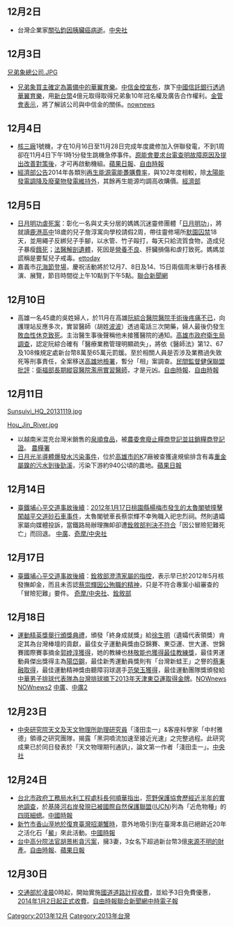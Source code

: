 <noinclude></noinclude>

## 12月2日

  - 台灣企業家[關弘鈞因](../Page/關弘鈞.md "wikilink")[胰臟癌病逝](https://zh.wikipedia.org/wiki/胰臟癌 "wikilink")。[中央社](https://web.archive.org/web/20131206124935/http://www.cna.com.tw/news/amov/201312030180-1.aspx)

## 12月3日

[兄弟象總公司.JPG](https://zh.wikipedia.org/wiki/File:兄弟象總公司.JPG "fig:兄弟象總公司.JPG")

  - [兄弟象買主確定為籌備中的](https://zh.wikipedia.org/wiki/兄弟象 "wikilink")[華翼育樂](https://zh.wikipedia.org/wiki/華翼育樂 "wikilink")。[中信金控宣布](https://zh.wikipedia.org/wiki/中信金控 "wikilink")，旗下[中國信託銀行透過華翼育樂](https://zh.wikipedia.org/wiki/中國信託銀行 "wikilink")，用[新台幣](https://zh.wikipedia.org/wiki/新台幣 "wikilink")4億元取得取得兄弟象10年冠名權及廣告合作權利。[金管會表示](https://zh.wikipedia.org/wiki/金管會 "wikilink")，將了解該公司與中信金的關係。[nownews](http://www.nownews.com/n/2013/12/03/1040731)

## 12月4日

  - [核三廠](https://zh.wikipedia.org/wiki/核三廠 "wikilink")1號機，才在10月16日至11月28日完成年度歲修加入併聯發電，不到1周卻在11月4日下午1時1分發生跳機急停事件。[原能會要求](https://zh.wikipedia.org/wiki/原能會 "wikilink")[台電查明故障原因及提出改善對策後](https://zh.wikipedia.org/wiki/台電 "wikilink")，才可再啟動機組。[蘋果日報](http://www.appledaily.com.tw/realtimenews/article/life/20131204/303561/)、[自由時報](https://web.archive.org/web/20140307131331/http://www.libertytimes.com.tw/2013/new/dec/5/today-t1.htm?Slots=All)
  - [經濟部公告](https://zh.wikipedia.org/wiki/中華民國經濟部 "wikilink")2014年各類別[再生能源電能躉購費率](https://zh.wikipedia.org/wiki/再生能源 "wikilink")，與102年度相較，除[太陽能發電調降及](https://zh.wikipedia.org/wiki/太陽能發電 "wikilink")[廢棄物發電維持外](https://zh.wikipedia.org/wiki/廢棄物發電 "wikilink")，其餘再生能源均調高收購價。[經濟部](https://web.archive.org/web/20160304192528/https://www.moea.gov.tw/Mns/populace/news/News.aspx?kind=1&menu_id=40&news_id=34630)

## 12月5日

  - [日月明功虐死案](../Page/日月明功虐死案.md "wikilink")：彰化一名與丈夫分居的媽媽沉迷靈修團體「[日月明功](../Page/日月明功虐死案.md "wikilink")」，將就讀[鹿港高中](https://zh.wikipedia.org/wiki/鹿港高中 "wikilink")18歲的兒子詹淳寓向學校請假2周，帶往靈修場所[默園囚禁](https://zh.wikipedia.org/wiki/默園 "wikilink")18天，並用繩子反綁兒子手腳，以水管、竹子毆打，每天只給流質食物，造成兒子暴瘦[餓死](../Page/餓死.md "wikilink")；[法醫解剖遺體](https://zh.wikipedia.org/wiki/法醫 "wikilink")，死因是[營養不良](../Page/營養不良.md "wikilink")、肝臟損傷和虐打致死。媽媽並謊稱是要幫兒子戒毒。[ettoday](http://www.ettoday.net/news/20131205/304004.htm)
  - 嘉義市[花海節登場](https://zh.wikipedia.org/wiki/花海節 "wikilink")，慶祝活動將於12月7、8日及14、15日兩個周末舉行各樣表演、展覽，節目時間從上午10點到下午5點。[聯合新聞網](https://web.archive.org/web/20131210211132/http://udn.com/NEWS/DOMESTIC/DOM5/8342223.shtml#ixzz2mg8CNx00)

## 12月10日

  - 高雄一名45歲的吳姓婦人，於11月在高雄[阮綜合醫院醫院手術後疼痛不已](https://zh.wikipedia.org/wiki/阮綜合醫院 "wikilink")，向護理站反應多次，實習醫師（胡姓[波波](../Page/波蘭醫學生事件.md "wikilink")）透過電話三次開藥，婦人最後仍發生[敗血性休克致死](../Page/敗血性休克.md "wikilink")。主治醫生事後聲稱他未接獲醫院的通知。[高雄市政府衛生局調查](https://zh.wikipedia.org/wiki/高雄市政府衛生局 "wikilink")，認定阮綜合確有「醫療業務管理明顯疏失」，將依《醫師法》第12、67及108條規定處新台幣8萬至65萬元罰鍰。至於相關人員是否涉及業務過失致死等刑事責任，全案移送[高雄地檢署](https://zh.wikipedia.org/wiki/高雄地檢署 "wikilink")，暫分「相」案調查。[民間監督健保聯盟批評](https://zh.wikipedia.org/wiki/民間監督健保聯盟 "wikilink")：[衛福部長期縱容醫院濫用實習醫師](https://zh.wikipedia.org/wiki/衛福部 "wikilink")，才是元凶。[自由時報](https://web.archive.org/web/20131211185116/http://www.libertytimes.com.tw/2013/new/dec/10/today-life3-2.htm?Slots=Life)、[自由時報](https://web.archive.org/web/20131211093438/http://www.libertytimes.com.tw/2013/new/dec/10/today-life3.htm)

## 12月11日

[Sunsuivi_HQ_20131119.jpg](https://zh.wikipedia.org/wiki/File:Sunsuivi_HQ_20131119.jpg "fig:Sunsuivi_HQ_20131119.jpg")

[Hou_Jin_River.jpg](https://zh.wikipedia.org/wiki/File:Hou_Jin_River.jpg "fig:Hou_Jin_River.jpg")

  - 以越南米混充台灣米銷售的[泉順食品](https://zh.wikipedia.org/wiki/泉順食品 "wikilink")，被[農委會廢止糧商登記並註銷糧商登記證](https://zh.wikipedia.org/wiki/農委會 "wikilink")。
    [農糧署](https://archive.is/20131212082428/http://www.afa.gov.tw/agriculture_news_look.asp?NewsID=2541)
  - [日月光半導體爆發](../Page/日月光半導體.md "wikilink")[水污染事件](../Page/2013年日月光廢水污染事件.md "wikilink")，位於[高雄市的K](../Page/高雄市.md "wikilink")7廠被查獲違規偷排含有毒[重金屬](https://zh.wikipedia.org/wiki/重金屬 "wikilink")[鎳的污水到](https://zh.wikipedia.org/wiki/鎳 "wikilink")[後勁溪](../Page/後勁溪.md "wikilink")，污染下游約940公頃的農地。[蘋果日報](http://www.appledaily.com.tw/appledaily/article/headline/20131210/35496808)

## 12月14日

  - [臺鐵埔心平交道事故後續](https://zh.wikipedia.org/wiki/臺鐵埔心平交道事故 "wikilink")：[2012年1月17日桃園縣楊梅市發生的](https://zh.wikipedia.org/wiki/台灣2012年1月#1月17日 "wikilink")[太魯閣號撞擊闖越平交道砂石車事件](https://zh.wikipedia.org/wiki/臺鐵埔心平交道事故 "wikilink")，太魯閣號車長蔡崇輝不幸殉職入祀忠烈祠。然則遺孀家屬向媒體投訴，當鐵路局辦理撫卹卻遭[銓敘部判決不符合](https://zh.wikipedia.org/wiki/銓敘部 "wikilink")「因公冒險犯難死亡」而回退。
    [中廣](http://www.bcc.com.tw/news_view.asp?nid=2241267#.Uq5yZNIW09A)、[奇摩/中央社](https://web.archive.org/web/20131216195217/http://tw.news.yahoo.com/%E5%8F%B0%E9%90%B5%E9%A7%95%E9%A7%9B%E9%81%BA%E5%AD%80-%E6%88%91%E4%B8%88%E5%A4%AB%E6%B2%92%E9%80%83%E8%B7%91-184100918.html)

## 12月17日

  - [臺鐵埔心平交道事故後續](https://zh.wikipedia.org/wiki/臺鐵埔心平交道事故 "wikilink")：[銓敘部澄清家屬的指控](https://zh.wikipedia.org/wiki/銓敘部 "wikilink")，表示早已於2012年5月核發撫卹金，而且未否認[蔡崇輝因公殉職的精神](https://zh.wikipedia.org/wiki/蔡崇輝 "wikilink")，只是不符合專案小組審查的「冒險犯難」要件。
    [奇摩/中央社](http://tw.news.yahoo.com/%E5%8F%B0%E9%90%B5%E5%8F%B8%E6%A9%9F%E6%AE%89%E8%81%B7-%E9%8A%93%E6%95%98%E9%83%A8%EF%BC%9A%E5%B7%B2%E6%92%AB%E5%8D%B9-070349786.html)、[銓敘部](https://web.archive.org/web/20131219193458/http://www.mocs.gov.tw/pages/detail.aspx?Node=489&Page=4236&Index=1)

## 12月18日

  - [運動精英獎舉行頒獎典禮](https://zh.wikipedia.org/wiki/運動精英獎 "wikilink")，頒發「終身成就獎」給[徐生明](../Page/徐生明.md "wikilink")（遺孀代表領獎）肯定其為台灣棒壇的貢獻，最佳女子運動員獎由亞錦賽、東亞運、世大運、世錦賽國際賽事摘金[郭婞淳獲得](../Page/郭婞淳.md "wikilink")，她的教練也[林敬能也獲得最佳教練獎](https://zh.wikipedia.org/wiki/林敬能 "wikilink")，最佳男運動員傑出獎得主為[陽岱鋼](../Page/陽岱鋼.md "wikilink")，最佳新秀運動員獎則有「台灣新蛙王」之譽的[蔡秉融取得](https://zh.wikipedia.org/wiki/蔡秉融 "wikilink")，最佳運動精神獎由聽障羽球選手[范榮玉獲得](https://zh.wikipedia.org/wiki/范榮玉 "wikilink")，最佳運動團隊獎頒發給[中華男子排球代表隊為台灣排球摘下](https://zh.wikipedia.org/wiki/中華男子排球代表隊 "wikilink")[2013年天津東亞運取得金牌](https://zh.wikipedia.org/wiki/2013年天津東亞運動會 "wikilink")。[NOWnews](http://www.nownews.com/n/2013/12/18/1058933)
    [NOWnews2](http://www.nownews.com/n/2013/12/18/1058809)
    [中廣](https://web.archive.org/web/20131219021019/http://news.rti.org.tw/index_newsContent.aspx?nid=471973)、[中廣2](https://web.archive.org/web/20131219021947/http://news.rti.org.tw/index_newsContent.aspx?nid=471991&id=5&id2=1)

## 12月23日

  - [中央研究院天文及天文物理所助理研究員](https://zh.wikipedia.org/wiki/中央研究院 "wikilink")「淺田圭一」&客座科學家「中村雅德」領導之研究團隊，揭露「黑洞噴流加速至接近光速」之完整過程。此研究成果已於同日發表於「天文物理期刊通訊」，論文第一作者「淺田圭一」。[中央社](https://web.archive.org/web/20131226113343/http://www.cna.com.tw/news/aedu/201312250066-1.aspx)

## 12月24日

  - [台北市政府工務局水利工程處科長何順華指出](https://zh.wikipedia.org/wiki/台北市政府工務局 "wikilink")，[荒野保護協會歷經近半年的實地調查](../Page/荒野保護協會.md "wikilink")，於[基隆河右岸發現已被](../Page/基隆河.md "wikilink")[國際自然保護聯盟](../Page/國際自然保護聯盟.md "wikilink")([IUCN](https://zh.wikipedia.org/wiki/IUCN "wikilink"))列為「近危物種」的[四斑細蟌](https://zh.wikipedia.org/wiki/四斑細蟌 "wikilink")。[中國時報](http://www.chinatimes.com/realtimenews/20131223003568-260405)
  - [新竹市](https://zh.wikipedia.org/wiki/新竹市 "wikilink")[香山溼地於復育](https://zh.wikipedia.org/wiki/香山溼地 "wikilink")[臺灣招潮蟹時](https://zh.wikipedia.org/wiki/臺灣招潮蟹 "wikilink")，意外地吸引到在臺灣本島已絕跡近20年之活化石「[鱟](../Page/鱟.md "wikilink")」來此活動。[中國時報](http://www.chinatimes.com/newspapers/20131224000612-260107)
  - [台中高分院法官](../Page/臺灣高等法院臺中分院.md "wikilink")[胡景彬貪污案](https://zh.wikipedia.org/wiki/胡景彬 "wikilink")，擁3妻，3女名下超過新台幣3億[來源不明的財產](../Page/財產來源不明罪.md "wikilink")。[自由時報](https://web.archive.org/web/20131224200246/http://www.libertytimes.com.tw/2013/new/dec/24/today-t1.htm)、[蘋果日報](http://www.appledaily.com.tw/appledaily/article/headline/20131224/35528674/%E6%88%91%E5%80%91%E9%82%84%E8%83%BD%E7%9B%B8%E4%BF%A1%E8%AA%B0%E8%B2%AA%E6%B7%AB%E6%B3%95%E5%AE%98%E6%B1%A13%E5%84%84%E9%A4%8A3%E5%A6%BB)

## 12月30日

  - [交通部於凌晨](../Page/交通部.md "wikilink")0時起，開始實施[國道道路計程](../Page/中華民國國道.md "wikilink")[收費](https://zh.wikipedia.org/wiki/高速公路電子收費系統_\(台灣\) "wikilink")，並給予3日免費優惠，[2014年](../Page/2014年.md "wikilink")[1月2日起正式收費](../Page/1月2日.md "wikilink")。[自由時報](https://web.archive.org/web/20140102060051/http://www.libertytimes.com.tw/2013/new/dec/30/today-t3.htm)[聯合新聞網](https://web.archive.org/web/20140111040141/http://udn.com/NEWS/NATIONAL/NATS2/8394438.shtml)[中時電子報](http://www.chinatimes.com/realtimenews/20131231002599-260401)

<noinclude>

</noinclude>

[Category:2013年12月](https://zh.wikipedia.org/wiki/Category:2013年12月 "wikilink")
[Category:2013年台灣](https://zh.wikipedia.org/wiki/Category:2013年台灣 "wikilink")